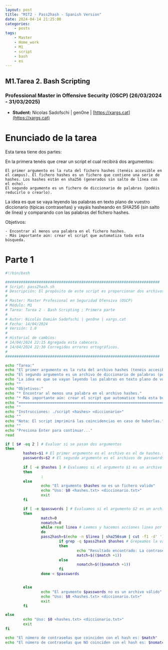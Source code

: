 ```yaml
---
layout: post
title: "M1T2 - Pass2hash - Spanish Version"
date: 2024-04-14 21:25:00 
categories:
    - posts
tags:
    - Master
    - Home_work
    - M1
    - script
    - bash
    - es
---
```


## M1.Tarea 2. Bash Scripting 

### Professional Master in Offensive Security (OSCP) (26/03/2024 - 31/03/2025)

- **Student:** Nicolas Sadofschi | gen0ne | [https://xargs.cat](https://xargs.cat)

# Enunciado de la tarea

Esta tarea tiene dos partes:

En la primera tenéis que crear un script el cual recibirá dos argumentos:

    El primer argumento es la ruta del fichero hashes (tenéis accesible en el campus). El fichero hashes es un fichero que contiene una serie de hashes. Los hashes están en sha256 (generados sin salto de línea con el echo).
    El segundo argumento es un fichero de diccionario de palabras (podéis reducirlo o crearlo).

La idea es que se vaya leyendo las palabras en texto plano de vuestro diccionario (típicas contraseñas) y vayáis hasheando en SHA256 (sin salto de línea) y comparando con las palabras del fichero hashes.

Objetivos: 

    - Encontrar al menos una palabra en el fichero hashes.
    - Más importante aún: crear el script que automatiza toda esta búsqueda.

# Parte 1 
```bash
#!/bin/bash

#####################################################################
# Script: pass2hash.sh
# Descripción: El propósito de este script es proporcionar dos archivos, uno de hashes y otro de passwords, con el fin de buscar coincidencias entre las passwords proporcionadas y los hashes.
#
# Master: Master Profesional en Seguridad Ofensiva (OSCP)
# Módulo: M1
# Tarea: Tarea 2 - Bash Scripting ; Primera parte
#
# Autor: Nicolás Damián Sadofschi | gen0ne | xargs.cat
# Fecha: 14/04/2024
# Versión: 1.0
#
# Historial de cambios:
# 14/04/2024 22:15 Agregada esta cabecera.
# 14/04/2024 22:30 Corregidos errores ortográficos.
#
#####################################################################

echo "Tarea:"
echo "El primer argumento es la ruta del archivo hashes (tenéis accesible en el campus). El archivo hashes contiene una serie de hashes. Los hashes están en sha256 (generados sin salto de línea con el echo)."
echo "El segundo argumento es un archivo de diccionario de palabras (podéis reducirlo o crearlo)."
echo "La idea es que se vayan leyendo las palabras en texto plano de vuestro diccionario (típicas contraseñas) y vayáis hasheando en SHA256 (sin salto de línea) y comparando con las palabras del archivo hashes."
echo ""
echo "Objetivos:"
echo "* Encontrar al menos una palabra en el archivo hashes."
echo "* Más importante aún: crear el script que automatice toda esta búsqueda."
echo "======================================================================"
echo ""
echo "Instrucciones: ./script <hashes> <diccionario>"
echo ""
echo "Nota: El script imprimirá las coincidencias en caso de haberlas."
echo ""
echo "Presiona Enter para continuar..."
read

if [ $# -eq 2 ] # Evaluar si se pasan dos argumentos
then
        hashes=$1 # El primer argumento es el archivo es el de hashes.txt
        passwords=$2 # El segundo argumento es el archivos de passwords.txt
        
        if [ -e $hashes ] # Evaluamos si el argumento $1 es un archivo que existe
        then
                :
        else
                echo "El argumento $hashes no es un fichero valido"
                echo "Uso: $0 <hashes.txt> <diccionario.txt>"
                exit
        fi

        if [ -e $passwords ] # Evaluamos si el argumento $2 es un archivo que existe
        then
                match=0
                nomatch=0
                while read linea # Leemos y hacemos acciones linea por linea.
                do
                pass2hash=$(echo -n $linea | sha256sum | cut -f1 -d' ') # Para cada linea sacamos el sha256, limpiamos el output y le asignamos una variable que despues comparamos.
                        if grep -q $pass2hash $hashes # Grepeamos la variable anterior, si existe printamos el resultado.
                        then
                                echo "Resultado encontrado: La contraseña '$linea' cuyo hash es $pass2hash está presente en $1"
                                match=$(($match +1))
                        else
                                nomatch=$(($nomatch +1))
                        fi
                done < $passwords


        else
                echo "El argumento $passwords no es un archivo válido"
                echo "Uso: $0 <hashes.txt> <diccionario.txt>"
                exit
        fi

else
        echo "Uso: $0 <hashes.txt> <diccionario.txt>"
        exit
fi

echo "El número de contraseñas que coinciden con el hash es: $match"
echo "El número de contraseñas que NO coinciden con el hash es: $nomatch"
```